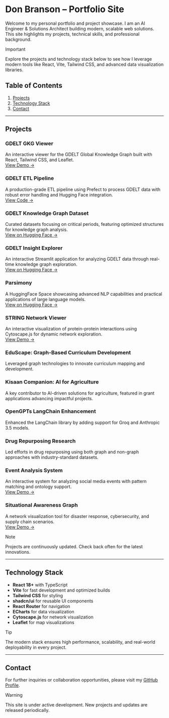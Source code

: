 # Don Branson – Portfolio Site

Welcome to my personal portfolio and project showcase. I am an AI Engineer & Solutions Architect building modern, scalable web solutions. This site highlights my projects, technical skills, and professional background.

> [!important]
> Explore the projects and technology stack below to see how I leverage modern tools like React, Vite, Tailwind CSS, and advanced data visualization libraries.

## Table of Contents

1. [Projects](#projects)
2. [Technology Stack](#technology-stack)
3. [Contact](#contact)

---

## Projects

### GDELT GKG Viewer
An interactive viewer for the GDELT Global Knowledge Graph built with React, Tailwind CSS, and Leaflet.  
[View Demo →](/assets/projects/gdelt)

### GDELT ETL Pipeline
A production-grade ETL pipeline using Prefect to process GDELT data with robust error handling and Hugging Face integration.  
[View Code →](https://gist.github.com/donbr/e2af2bbe441f90b8664539a25957a6c0)

### GDELT Knowledge Graph Dataset
Curated datasets focusing on critical periods, featuring optimized structures for knowledge graph analysis.  
[View on Hugging Face →](https://huggingface.co/datasets/dwb2023/gdelt-gkg-march2020-v2)

### GDELT Insight Explorer
An interactive Streamlit application for analyzing GDELT data through real-time knowledge graph exploration.  
[View on Hugging Face →](https://huggingface.co/spaces/dwb2023/insight)

### Parsimony
A HuggingFace Space showcasing advanced NLP capabilities and practical applications of large language models.  
[View on Hugging Face →](https://huggingface.co/spaces/dwb2023/parsimony)

### STRING Network Viewer
An interactive visualization of protein-protein interactions using Cytoscape.js for dynamic network exploration.  
[View Demo →](/assets/projects/cytoscape)

### EduScape: Graph-Based Curriculum Development
Leveraged graph technologies to innovate curriculum mapping and development.

### Kisaan Companion: AI for Agriculture
A key contributor to AI-driven solutions for agriculture, featured in grant applications advancing impactful projects.

### OpenGPTs LangChain Enhancement
Enhanced the LangChain library by adding support for Groq and Anthropic 3.5 models.

### Drug Repurposing Research
Led efforts in drug repurposing using both graph and non-graph approaches with industry-standard datasets.

### Event Analysis System
An interactive system for analyzing social media events with pattern matching and ontology support.  
[View Demo →](/assets/projects/event-analyzer)

### Situational Awareness Graph
A network visualization tool for disaster response, cybersecurity, and supply chain scenarios.  
[View Demo →](/assets/projects/situational-awareness)

> [!note]
> Projects are continuously updated. Check back often for the latest innovations.

---

## Technology Stack

- **React 18+** with TypeScript  
- **Vite** for fast development and optimized builds  
- **Tailwind CSS** for styling  
- **shadcn/ui** for reusable UI components  
- **React Router** for navigation  
- **ECharts** for data visualization  
- **Cytoscape.js** for network visualization  
- **Leaflet** for map visualizations  

> [!tip]
> The modern stack ensures high performance, scalability, and real-world deployability in every project.

---

## Contact

For further inquiries or collaboration opportunities, please visit my [GitHub Profile](https://donbr.github.io).

> [!warning]
> This site is under active development. New projects and updates are released periodically.
